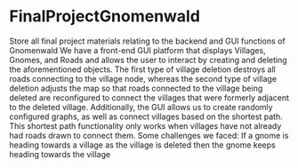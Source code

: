 # FinalProjectGnomenwald
Store all final project materials relating to the backend and GUI functions of Gnomenwald
We have a front-end GUI platform that displays Villages, Gnomes, and Roads and allows the user to interact by creating and deleting the aforementioned objects. The first type of village deletion destroys all roads connecting to the village node, whereas the second type of village deletion adjusts the map so that roads connected to the village being deleted are reconfigured to connect the villages that were formerly adjacent to the deleted village. Additionally, the GUI allows us to create randomly configured graphs, as well as connect villages based on the shortest path. This shortest path functionality only works when villages have not already had roads drawn to connect them. 
Some challenges we faced:
  If a gnome is heading towards a village as the village is deleted then the gnome keeps heading towards the village
